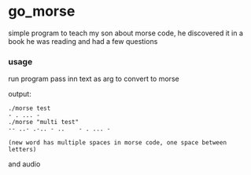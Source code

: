 # go_morse

simple program to teach my son about morse code, he discovered it in a book he was reading and had a few questions

### usage

run program pass inn text as arg to convert to morse

output:
```
./morse test
- . ... -
./morse "multi test"
-- ..- .-.. - ..    - . ... - 

(new word has multiple spaces in morse code, one space between letters)

```
and audio
